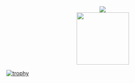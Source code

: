 <div align="center"> <img src="https://github-readme-stats.vercel.app/api/top-langs/?username=dogfoodstudio&hide_title=true&hide_border=true&layout=compact&langs_count=6&text_color=000&icon_color=fff&bg_color=0,52fa5a,4dfcff,c64dff&theme=graywhite" /> </div>
<div align="center"> <img height="137px" src="https://github-readme-stats.vercel.app/api?username=dogfoodstudio&hide_title=true&hide_border=true&show_icons=trueline_height=21&text_color=000&icon_color=000&bg_color=0,ea6161,ffc64d,fffc4d,52fa5a&theme=graywhite" /> </div>

[![trophy](https://github-profile-trophy.vercel.app/?username=dogfoodstudio)](https://github.com/dogfoodstudio/github-profile-trophy)
